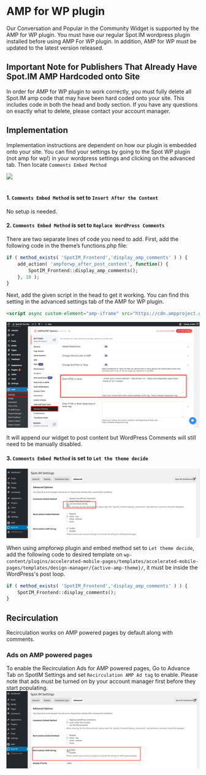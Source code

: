 
# AMP for WP plugin
Our Conversation and Popular in the Community Widget is supported by the AMP for WP plugin. You must have our regular Spot.IM wordpress plugin installed before using AMP For WP plugin. In addition, AMP for WP must be updated to the latest version released. 

## Important Note for Publishers That Already Have Spot.IM AMP Hardcoded onto Site
In order for AMP for WP plugin to work correctly, you must fully  delete all Spot.IM amp code that may have been hard coded onto your site. This includes code in both the head and body section. If you have any questions on exactly what to delete, please contact your account manager.

## Implementation
Implementation instructions are dependent on how our plugin is embedded onto your site. You can find your settings by going to the Spot WP plugin (not amp for wp!) in your wordpress settings and clicking on the advanced tab. Then locate `Comments Embed Method`

<img src="https://images.spot.im/image/upload/q_70,fl_lossy,dpr_3,c_limit/v200/f6b677f230452b558c1df45d96905cb4">
<br><br>


#### 1. `Comments Embed Method` is set to `Insert After the Content` 
No setup is needed.

#### 2. `Comments Embed Method` is set to `Replace WordPress Comments` 
There are two separate lines of code you need to add. First, add the following code in the theme’s functions.php file: 
```php
if ( method_exists( 'SpotIM_Frontend','display_amp_comments' ) ) {
    add_action( 'ampforwp_after_post_content', function() {
        SpotIM_Frontend::display_amp_comments();
    }, 10 );
}
```

Next, add the given script in the head to get it working. You can find this setting in the advanced settings tab of the AMP for WP plugin.

```html
<script async custom-element="amp-iframe" src="https://cdn.ampproject.org/v0/amp-iframe-0.1.js"></script>
```

 ![here](amp-plugin-settings.png)

It will append our widget to post content but WordPress Comments will still need to be manually disabled.



#### 3. `Comments Embed Method` is set to `Let the theme decide`
![here](../amp-plugin/spotim-let-them-decide.png)

When using ampforwp plugin and embed method set to `Let theme decide`, add the following code to desired template on `wp-content/plugins/accelerated-mobile-pages/templates/accelerated-mobile-pages/templates/design-manager/{active-amp-theme}/`, it must be inside the WordPress's  post loop.
```php
if ( method_exists( 'SpotIM_Frontend','display_amp_comments' ) ) {
    SpotIM_Frontend::display_comments();
}
```


## Recirculation

Recirculation works on AMP powered pages by default along with comments.


### Ads on AMP powered pages

To enable the Recirculation Ads for AMP powered pages, Go to Advance Tab on SpotIM Settings and set `Recirculation AMP Ad tag` to enable. Please note that ads must be turned on by your account manager first before they start populating.
![RC Ads](../amp-plugin/rc-ads.png)


